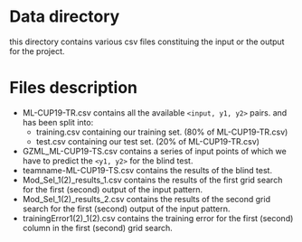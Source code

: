 # Data directory
this directory contains various csv files constituing the input or the output for the project.

# Files description
* ML-CUP19-TR.csv contains all the available `<input, y1, y2>` pairs.
and has been split into:
    * training.csv containing our training set. (80% of ML-CUP19-TR.csv)
    * test.csv containing our test set. (20% of ML-CUP19-TR.csv)
* GZML_ML-CUP19-TS.csv contains a series of input points of which we have to predict the `<y1, y2>` for the blind test.
* teamname-ML-CUP19-TS.csv contains the results of the blind test.
* Mod_Sel_1(2)_results_1.csv contains the results of the first grid search for the first (second) output of the input pattern.
* Mod_Sel_1(2)_results_2.csv contains the results of the second grid search for the first (second) output of the input pattern. 
* trainingError1(2)_1(2).csv contains the training error for the first (second) column in the first (second) grid search.
